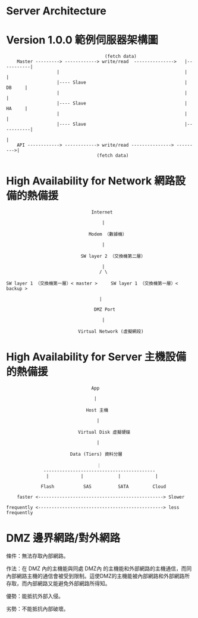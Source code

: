 # Server Architecture

# Version 1.0.0 範例伺服器架構圖

           
                                         (fetch data)
        Master ---------> ------------> write/read  --------------->   |-----------|
                       |                                               |           |
                       |---- Slave                                     |    DB     |
                       |                                               |           |
                       |---- Slave                                     |    HA     |
                       |                                               |           |         
                       |---- Slave                                     |-----------|         
                                                                              |
        API ------------> ------------> write/read ---------------> --------->|   
                                      (fetch data)
                                      
                                      
# High Availability for Network 網路設備的熱備援

 
                                    Internet

                                        |

                                   Modem （數據機）

                                        |

                                SW layer 2 （交換機第二層）

                                        |
                                       / \
                                    
    SW layer 1 （交換機第一層）< master >     SW layer 1 （交換機第一層）< backup >      
                                 
                                       |
                                    
                                     DMZ Port

                                        |

                               Virtual Network (虛擬網段)
                               
# High Availability for Server 主機設備的熱備援


                                    App
                                 
                                     |
                                  
                                  Host 主機
                                 
                                      |
                                  
                               Virtual Disk 虛擬硬碟
                              
                                      |
                                  
                            Data (Tiers) 資料分層
                           
                                      ｜
                  ------------------------------------------
                   |            |             |             |
               
                 Flash           SAS          SATA         Cloud
            
        faster <-----------------------------------------------> Slower
     
    frequently <-----------------------------------------------> less frequently
            

                       

# DMZ 邊界網路/對外網路

條件：無法存取內部網路。

作法：在 DMZ 內的主機能與同處 DMZ內 的主機能和外部網路的主機通信，而同內部網路主機的通信會被受到限制。這使DMZ的主機能被內部網路和外部網路所存取，而內部網路又能避免外部網路所得知。

優勢：能抵抗外部入侵。

劣勢：不能抵抗內部破壞。



   
